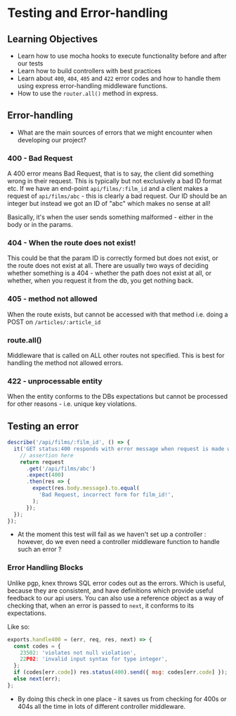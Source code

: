 # Testing and Error-handling

## Learning Objectives

- Learn how to use mocha hooks to execute functionality before and after our tests
- Learn how to build controllers with best practices
- Learn about `400`, `404`, `405` and `422` error codes and how to handle them using express error-handling middleware functions.
- How to use the `router.all()` method in express.

## Error-handling

- What are the main sources of errors that we might encounter when developing our project?

### 400 - Bad Request

A 400 error means Bad Request, that is to say, the client did something wrong in their request. This is typically but not exclusively a bad ID format etc. If we have an end-point `api/films/:film_id` and a client makes a request of `api/films/abc` - this is clearly a bad request. Our ID should be an integer but instead we got an ID of "abc" which makes no sense at all!

Basically, it's when the user sends something malformed - either in the body or in the params.

### 404 - When the route does not exist!

This could be that the param ID is correctly formed but does not exist, or the route does not exist at all. There are usually two ways of deciding whether something is a 404 - whether the path does not exist at all, or whether, when you request it from the db, you get nothing back.

### 405 - method not allowed

When the route exists, but cannot be accessed with that method i.e. doing a POST on `/articles/:article_id`

### route.all()

Middleware that is called on ALL other routes not specified. This is best for handling the method not allowed errors.

### 422 - unprocessable entity

When the entity conforms to the DBs expectations but cannot be processed for other reasons - i.e. unique key violations.

## Testing an error

```js
describe('/api/films/:film_id', () => {
  it('GET status:400 responds with error message when request is made with a bad ID', () => {
    // assertion here
    return request
      .get('/api/films/abc')
      .expect(400)
      .then(res => {
        expect(res.body.message).to.equal(
          'Bad Request, incorrect form for film_id!',
        );
      });
  });
});
```

- At the moment this test will fail as we haven't set up a controller : however, do we even need a controller middleware function to handle such an error ?

### Error Handling Blocks

Unlike pgp, knex throws SQL error codes out as the errors. Which is useful, because they are consistent, and have definitions which provide useful feedback to our api users. You can also use a reference object as a way of checking that, when an error is passed to `next`, it conforms to its expectations.

Like so:

```js
exports.handle400 = (err, req, res, next) => {
  const codes = {
    23502: 'violates not null violation',
    22P02: 'invalid input syntax for type integer',
  };
  if (codes[err.code]) res.status(400).send({ msg: codes[err.code] });
  else next(err);
};
```

- By doing this check in one place - it saves us from checking for 400s or 404s all the time in lots of different controller middleware.
